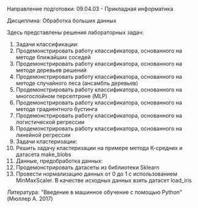 Направление подготовки: 09.04.03 - Прикладная информатика

Дисциплина: Обработка больших данных

Здесь представлены решения лабораторных задач:
1) Задачи классификации:
  1) Продемонстрировать работу классификатора, основанного на методе ближайших соседей
  2) Продемонстрировать работу классификатора, основанного на методе деревьев решений
  3) Продемонстрировать работу классификатора, основанного на методе случайного леса (ансамбль деревьев)
  4) Продемонстрировать работу классификатора, основанного на многослойном персептроне (MLP)
  5) Продемонстрировать работу классификатора, основанного на методе градиентного бустинга
  6) Продемонстрировать работу классификатора, основанного на логистической регрессии
  7) Продемонстрировать работу классификатора, основанного на линейной регрессии
2) Задачи кластеризации:
  1) Решить задачу кластеризации на примере метода К-средних и датасета make_blobs
3) Данные, предобработка данных:
  1) Продемонстрировать датасеты из библиотеки Sklearn
  2) Провести нормализацию данных от 0 до 1 с использованием MinMaxScaler. В качестве исходных данных взять датасет load_iris

Литература:
"Введение в машинное обучение с помощью Python" (Мюллер А. 2017)
